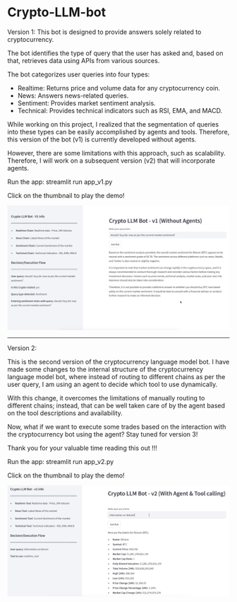 # Crypto-LLM-bot
Version 1:
This bot is designed to provide answers solely related to cryptocurrency.

The bot identifies the type of query that the user has asked and, based on that, retrieves data using APIs from various sources.

The bot categorizes user queries into four types:

- Realtime: Returns price and volume data for any cryptocurrency coin.
- News: Answers news-related queries.
- Sentiment: Provides market sentiment analysis.
- Technical: Provides technical indicators such as RSI, EMA, and MACD.

While working on this project, I realized that the segmentation of queries into these types can be easily accomplished by agents and tools. Therefore, this version of the bot (v1) is currently developed without agents.

However, there are some limitations with this approach, such as scalability. Therefore, I will work on a subsequent version (v2) that will incorporate agents. 

Run the app: streamlit run app_v1.py

Click on the thumbnail to play the demo!

[![Watch the Demo](crypto_v1.jpg)](https://youtu.be/s8rnK1Yp4-8)

------------------------------------------------------------------------------------------

Version 2:

This is the second version of the cryptocurrency language model bot. I have made some changes to the internal structure of the cryptocurrency language model bot, where instead of routing to different chains as per the user query, I am using an agent to decide which tool to use dynamically.

With this change, it overcomes the limitations of manually routing to different chains; instead, that can be well taken care of by the agent based on the tool descriptions and availability.

Now, what if we want to execute some trades based on the interaction with the cryptocurrency bot using the agent? Stay tuned for version 3!

Thank you for your valuable time reading this out !!!

Run the app: streamlit run app_v2.py

Click on the thumbnail to play the demo!

[![Watch the Demo](crypto_v2.jpg)](https://youtu.be/kge6Pwjq5GQ)